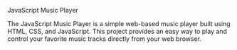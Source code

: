 JavaScript Music Player 

The JavaScript Music Player is a simple web-based music player built using HTML, CSS, and JavaScript. This project provides an easy way to play and control your favorite music tracks directly from your web browser.
